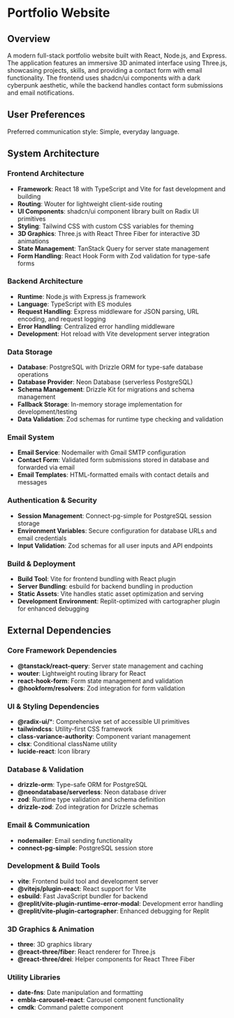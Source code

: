 # Portfolio Website

## Overview

A modern full-stack portfolio website built with React, Node.js, and Express. The application features an immersive 3D animated interface using Three.js, showcasing projects, skills, and providing a contact form with email functionality. The frontend uses shadcn/ui components with a dark cyberpunk aesthetic, while the backend handles contact form submissions and email notifications.

## User Preferences

Preferred communication style: Simple, everyday language.

## System Architecture

### Frontend Architecture
- **Framework**: React 18 with TypeScript and Vite for fast development and building
- **Routing**: Wouter for lightweight client-side routing
- **UI Components**: shadcn/ui component library built on Radix UI primitives
- **Styling**: Tailwind CSS with custom CSS variables for theming
- **3D Graphics**: Three.js with React Three Fiber for interactive 3D animations
- **State Management**: TanStack Query for server state management
- **Form Handling**: React Hook Form with Zod validation for type-safe forms

### Backend Architecture
- **Runtime**: Node.js with Express.js framework
- **Language**: TypeScript with ES modules
- **Request Handling**: Express middleware for JSON parsing, URL encoding, and request logging
- **Error Handling**: Centralized error handling middleware
- **Development**: Hot reload with Vite development server integration

### Data Storage
- **Database**: PostgreSQL with Drizzle ORM for type-safe database operations
- **Database Provider**: Neon Database (serverless PostgreSQL)
- **Schema Management**: Drizzle Kit for migrations and schema management
- **Fallback Storage**: In-memory storage implementation for development/testing
- **Data Validation**: Zod schemas for runtime type checking and validation

### Email System
- **Email Service**: Nodemailer with Gmail SMTP configuration
- **Contact Form**: Validated form submissions stored in database and forwarded via email
- **Email Templates**: HTML-formatted emails with contact details and messages

### Authentication & Security
- **Session Management**: Connect-pg-simple for PostgreSQL session storage
- **Environment Variables**: Secure configuration for database URLs and email credentials
- **Input Validation**: Zod schemas for all user inputs and API endpoints

### Build & Deployment
- **Build Tool**: Vite for frontend bundling with React plugin
- **Server Bundling**: esbuild for backend bundling in production
- **Static Assets**: Vite handles static asset optimization and serving
- **Development Environment**: Replit-optimized with cartographer plugin for enhanced debugging

## External Dependencies

### Core Framework Dependencies
- **@tanstack/react-query**: Server state management and caching
- **wouter**: Lightweight routing library for React
- **react-hook-form**: Form state management and validation
- **@hookform/resolvers**: Zod integration for form validation

### UI & Styling Dependencies
- **@radix-ui/***: Comprehensive set of accessible UI primitives
- **tailwindcss**: Utility-first CSS framework
- **class-variance-authority**: Component variant management
- **clsx**: Conditional className utility
- **lucide-react**: Icon library

### Database & Validation
- **drizzle-orm**: Type-safe ORM for PostgreSQL
- **@neondatabase/serverless**: Neon database driver
- **zod**: Runtime type validation and schema definition
- **drizzle-zod**: Zod integration for Drizzle schemas

### Email & Communication
- **nodemailer**: Email sending functionality
- **connect-pg-simple**: PostgreSQL session store

### Development & Build Tools
- **vite**: Frontend build tool and development server
- **@vitejs/plugin-react**: React support for Vite
- **esbuild**: Fast JavaScript bundler for backend
- **@replit/vite-plugin-runtime-error-modal**: Development error handling
- **@replit/vite-plugin-cartographer**: Enhanced debugging for Replit

### 3D Graphics & Animation
- **three**: 3D graphics library
- **@react-three/fiber**: React renderer for Three.js
- **@react-three/drei**: Helper components for React Three Fiber

### Utility Libraries
- **date-fns**: Date manipulation and formatting
- **embla-carousel-react**: Carousel component functionality
- **cmdk**: Command palette component